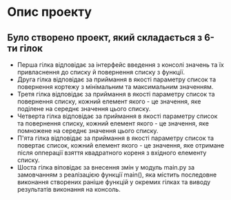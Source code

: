 # Опис проекту
## Було створено проект, який складається з 6-ти гілок

- Перша гілка відповідає за інтерфейс введення з консолі значень та їх привласнення до списку й повернення списку з функції.
- Друга гілка відповідає за приймання в якості параметру список та повернення кортежу з мінімальним та максимальним значенням.
- Третя гілка відповідає за приймання в якості параметру список та повернення списку, кожний елемент якого - це значення, яке поділене на середнє значення цього списку.
- Четверта гілка відповідає за приймання в якості параметру список та повернення списку, кожний елемент якого - це значення, яке помножене на середнє значення цього списку.
- П'ята гілка відповідає за приймання в якості параметру список та повертає список, кожний елемент якого - це значення, яке отримане після опперації взяття квадратного кореня з вхідного елементу списку.
- Шоста гілка віповідає за внесення змін у модуль main.py за замовчанням з реалізацією функції main(), яка містить последовне виконання створених раніше функцій у окремих гілках та виводу результатів виконання на консоль.